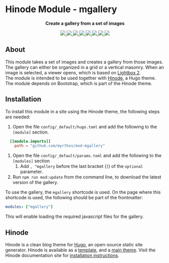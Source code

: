 <!-- CSpell:ignore Hinode mgallery Lightbox shortcode frontmatter  -->
# Hinode Module - mgallery

<!-- Markdownlint-disable MD033 -->
<!-- Tagline -->
<p align="center">
    <b>Create a gallery from a set of images</b>
    <br />
</p>

<!-- Badges -->
<p align="center">
    <a href="https://gohugo.io" alt="Hugo website">
        <img src="https://img.shields.io/badge/generator-hugo-brightgreen">
    </a>
    <a href="https://gethinode.com" alt="Hinode theme">
        <img src="https://img.shields.io/badge/theme-hinode-blue">
    </a>
    <a href="https://github.com/myrthos/mod-mgalleryreleases" alt="Last release">
        <img src="https://img.shields.io/github/v/release/myrthos/mod-mgallery">
    </a>
    <a href="https://github.com/myrthos/mod-mgallery/releases" alt="Release date">
        <img src="https://img.shields.io/github/release-date/myrthos/mod-mgallery">
    </a>
    <a href="https://github.com/myrthos/mod-mgallery/commits/main" alt="Last commit">
        <img src="https://img.shields.io/github/last-commit/myrthos/mod-mgallery/main">
    </a>
    <a href="https://github.com/myrthos/mod-mgallery/labels/bug" alt="bugs">
        <img src="https://img.shields.io/github/issues/myrthos/mod-mgallery/bug">
    </a>
    <a href="https://github.com/myrthos/mod-mgallery/pulls" alt="Pulls">
        <img src="https://img.shields.io/github/issues-pr/myrthos/mod-mgallery">
    </a>
    <a href="https://github.com/myrthos/mod-mgallery/blob/main/LICENSE" alt="License">
        <img src="https://img.shields.io/github/license/myrthos/mod-mgallery">
    </a>
</p>

## About

This module takes a set of images and creates a gallery from those images. The gallery can either be organized in a grid or a vertical masonry. When an image is selected, a viewer opens, which is based on [Lightbox 2][lightbox].  
The module is intended to be used together with [Hinode](#hinode), a Hugo theme. The module depends on Bootstrap, which is part of the Hinode theme.

## Installation

To install this module in a site using the Hinode theme, the following steps are needed:

1. Open the file `config/_default/hugo.toml` and add the following to the `[module]` section.

```toml
  [[module.imports]]
    path = "github.com/myrthos/mod-mgallery"
```

1. Open the file `config/_default/params.toml` and add the following to the `[modules]` section
    1. Add `, "mgallery` before the last bracket (`]`) of the `optional` parameter.
2. Run `npm run mod:update` from the command line, to download the latest version of the gallery.

To use the gallery, the `mgallery` shortcode is used. On the page where this shortcode is used, the following should be part of the frontmatter:

```yaml
modules: ["mgallery"]
```

This will enable loading the required javascript files for the gallery.

## Hinode

Hinode is a clean blog theme for [Hugo][hugo], an open-source static site generator. Hinode is available as a [template][repository_template], and a [main theme][repository]. Visit the Hinode documentation site for [installation instructions][hinode_docs].

<!-- MARKDOWN LINKS -->
[hugo]: https://gohugo.io
[hinode_docs]: https://gethinode.com
[repository]: https://github.com/gethinode/hinode.git
[repository_template]: https://github.com/gethinode/template.git
[lightbox]: https://lokeshdhakar.com/projects/lightbox2/
